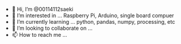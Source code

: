 - 👋 Hi, I’m @00114112saeki
- 👀 I’m interested in ...  Raspberry Pi, Arduino, single board compuer
- 🌱 I’m currently learning ... python, pandas, numpy, processing, etc
- 💞️ I’m looking to collaborate on ...
- 📫 How to reach me ...

<!---
00114112saeki/00114112saeki is a ✨ special ✨ repository because its `README.md` (this file) appears on your GitHub profile.
You can click the Preview link to take a look at your changes.
--->
